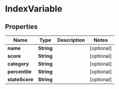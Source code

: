 
# IndexVariable

## Properties
Name | Type | Description | Notes
------------ | ------------- | ------------- | -------------
**name** | **String** |  |  [optional]
**score** | **String** |  |  [optional]
**category** | **String** |  |  [optional]
**percentile** | **String** |  |  [optional]
**stateScore** | **String** |  |  [optional]



